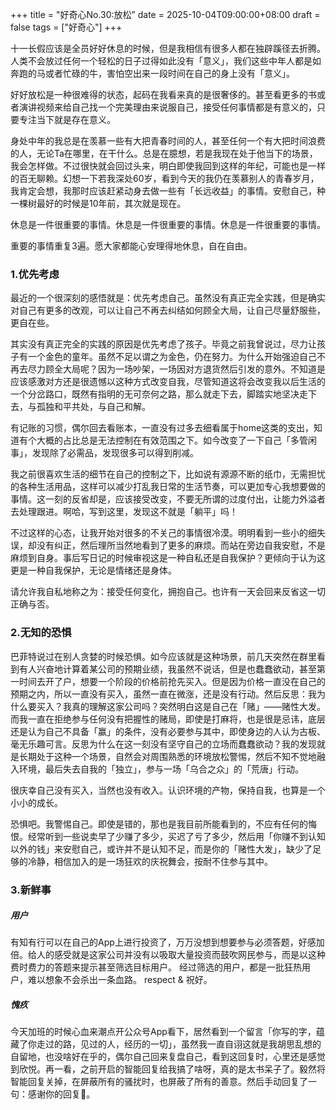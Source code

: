 +++
title       = "好奇心No.30:放松”
date        = 2025-10-04T09:00:00+08:00
draft       = false
tags = ["好奇心"]
+++

十一长假应该是全员好好休息的时候，但是我相信有很多人都在独辟蹊径去折腾。人类不会放过任何一个轻松的日子过得如此没有「意义」，我们这些中年人都是如奔跑的马或者忙碌的牛，害怕空出来一段时间在自己的身上没有「意义」。

好好放松是一种很难得的状态，起码在我看来真的是很奢侈的。甚至看更多的书或者演讲视频来给自己找一个完美理由来说服自己，接受任何事情都是有意义的，只要专注当下就是存在意义。

 <!--more--> 

身处中年的我总是在羡慕一些有大把青春时间的人，甚至任何一个有大把时间浪费的人，无论Ta在哪里，在干什么。总是在臆想，若是我现在处于他当下的场景，我会怎样做。不过很快就会回过头来，明白即使我回到这样的年纪，可能也是一样的百无聊赖。幻想一下若我深处60岁，看到今天的我仍在羡慕别人的青春岁月，我肯定会想，我那时应该赶紧动身去做一些有「长远收益」的事情。安慰自己，种一棵树最好的时候是10年前，其次就是现在。

休息是一件很重要的事情。休息是一件很重要的事情。休息是一件很重要的事情。

重要的事情重复3遍。愿大家都能心安理得地休息，自在自由。


### 1.优先考虑

最近的一个很深刻的感悟就是：优先考虑自己。虽然没有真正完全实践，但是确实对自己有更多的改观，可以让自己不再去纠结如何顾全大局，让自己尽量舒服些，更自在些。

其实没有真正完全的实践的原因是优先考虑了孩子。毕竟之前我曾说过，尽力让孩子有一个金色的童年。虽然不足以谓之为金色，仍在努力。为什么开始强迫自己不再去尽力顾全大局呢？因为一场吵架，一场因对方退货然后引发的意外。不知道是应该感激对方还是很遗憾以这种方式改变自我，尽管知道这将会改变我以后生活的一个分岔路口，既然有指明的无可奈何之路，那么就走下去，脚踏实地坚决走下去，与孤独和平共处，与自己和解。

有记账的习惯，偶尔回去看账本，一直没有过多去细看属于home这类的支出，知道有个大概的占比总是无法控制在有效范围之下。如今改变了一下自己「多管闲事」，发现除了必需品，发现很多可以得到削减。

我之前很喜欢生活的细节在自己的控制之下，比如说有源源不断的纸巾，无需担忧的各种生活用品，这样可以减少打乱我日常的生活节奏，可以更加专心我想要做的事情。这一刻的反省却是，应该接受改变，不要无所谓的过度付出，让能力外溢者去处理跟进。啊哈，写到这里，发现这不就是「躺平」吗！

不过这样的心态，让我开始对很多的不关己的事情很冷漠。明明看到一些小的细失误，却没有纠正，然后理所当然地看到了更多的麻烦。而站在旁边自我安慰，不是麻烦到自身。事后写日记的时候审视这是一种自私还是自我保护？更倾向于认为这更是一种自我保护，无论是情绪还是身体。

请允许我自私地称之为：接受任何变化，拥抱自己。也许有一天会回来反省这一切正确与否。


### 2.无知的恐惧

巴菲特说过在别人贪婪的时候恐惧。如今应该就是这种场景，前几天突然在群里看到有人兴奋地计算着某公司的预期业绩，我虽然不说话，但是也蠢蠢欲动，甚至第一时间去开了户，想要一个阶段的价格前抢先买入。但是因为价格一直没在自己的预期之内，所以一直没有买入，虽然一直在微涨，还是没有行动。然后反思：我为什么要买入？我真的理解这家公司吗？突然明白这是自己在「赌」——赌性大发。而我一直在拒绝参与任何没有把握性的赌局，即使是打麻将，也是很是忌讳，底层还是认为自己不具备「赢」的条件，没有必要参与其中，即使身边的人认为古板、毫无乐趣可言。反思为什么在这一刻没有坚守自己的立场而蠢蠢欲动？我的发现就是长期处于这种一个场景，自然会对周围熟悉的环境放松警惕，然后不知不觉地融入环境，最后失去自我的「独立」，参与一场「乌合之众」的「荒唐」行动。

很庆幸自己没有买入，当然也没有收入。认识环境的产物，保持自我，也算是一个小小的成长。

恐惧吧。我警惕自己。即使是错的，那也是我目前所能看到的，不应有任何的悔恨。经常听到一些说卖早了少赚了多少，买迟了亏了多少，然后用「你赚不到认知以外的钱」来安慰自己，或许并不是认知不足，而是你的「赌性大发」，缺少了足够的冷静，相信加入的是一场狂欢的庆祝舞会，按耐不住参与其中。


### 3.新鲜事


##### 用户
有知有行可以在自己的App上进行投资了，万万没想到想要参与必须答题，好感加倍。给人的感受就是这家公司并没有以吸取大量投资而鼓吹网民参与，而是以这种费时费力的答题来提示甚至筛选目标用户。
经过筛选的用户，都是一批狂热用户，难以想象不会杀出一条血路。
respect & 祝好。


##### 愧疚
今天加班的时候心血来潮点开公众号App看下，居然看到一个留言「你写的字，蕴藏了你走过的路，见过的人，经历的一切」，虽然我一直自诩这就是我胡思乱想的自留地，也没啥好在乎的，偶尔自己回来复盘自己，看到这回复时，心里还是感觉到欣悦。再一看，之前开启的智能回复给我搞了啥呀，真的是太书呆子了。毅然将智能回复关掉，在屏蔽所有的骚扰时，也屏蔽了所有的善意。然后手动回复了一句：感谢你的回复🌹。










